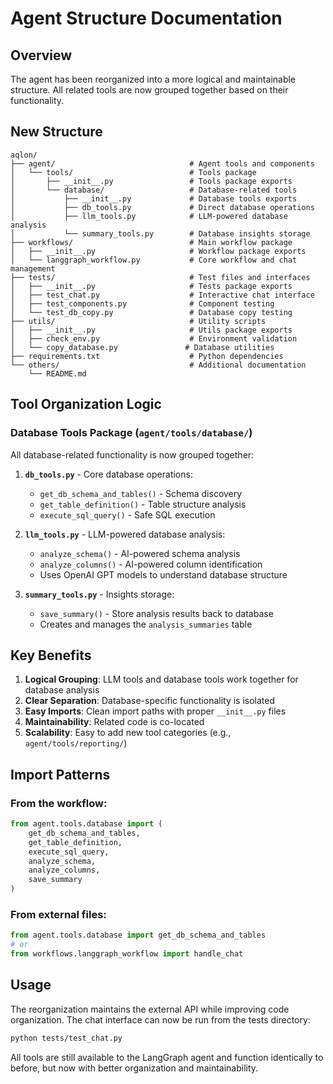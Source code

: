 # Agent Structure Documentation

## Overview

The agent has been reorganized into a more logical and maintainable structure. All related tools are now grouped together based on their functionality.

## New Structure

```
aqlon/
├── agent/                              # Agent tools and components
│   └── tools/                          # Tools package
│       ├── __init__.py                 # Tools package exports
│       └── database/                   # Database-related tools
│           ├── __init__.py             # Database tools exports
│           ├── db_tools.py             # Direct database operations
│           ├── llm_tools.py            # LLM-powered database analysis
│           └── summary_tools.py        # Database insights storage
├── workflows/                          # Main workflow package
│   ├── __init__.py                     # Workflow package exports
│   └── langgraph_workflow.py           # Core workflow and chat management
├── tests/                              # Test files and interfaces
│   ├── __init__.py                     # Tests package exports
│   ├── test_chat.py                    # Interactive chat interface
│   ├── test_components.py              # Component testing
│   └── test_db_copy.py                 # Database copy testing
├── utils/                              # Utility scripts
│   ├── __init__.py                     # Utils package exports
│   ├── check_env.py                    # Environment validation
│   └── copy_database.py               # Database utilities
├── requirements.txt                    # Python dependencies
└── others/                             # Additional documentation
    └── README.md
```

## Tool Organization Logic

### Database Tools Package (`agent/tools/database/`)

All database-related functionality is now grouped together:

1. **`db_tools.py`** - Core database operations:

   - `get_db_schema_and_tables()` - Schema discovery
   - `get_table_definition()` - Table structure analysis
   - `execute_sql_query()` - Safe SQL execution

2. **`llm_tools.py`** - LLM-powered database analysis:

   - `analyze_schema()` - AI-powered schema analysis
   - `analyze_columns()` - AI-powered column identification
   - Uses OpenAI GPT models to understand database structure

3. **`summary_tools.py`** - Insights storage:
   - `save_summary()` - Store analysis results back to database
   - Creates and manages the `analysis_summaries` table

## Key Benefits

1. **Logical Grouping**: LLM tools and database tools work together for database analysis
2. **Clear Separation**: Database-specific functionality is isolated
3. **Easy Imports**: Clean import paths with proper `__init__.py` files
4. **Maintainability**: Related code is co-located
5. **Scalability**: Easy to add new tool categories (e.g., `agent/tools/reporting/`)

## Import Patterns

### From the workflow:

```python
from agent.tools.database import (
    get_db_schema_and_tables,
    get_table_definition,
    execute_sql_query,
    analyze_schema,
    analyze_columns,
    save_summary
)
```

### From external files:

```python
from agent.tools.database import get_db_schema_and_tables
# or
from workflows.langgraph_workflow import handle_chat
```

## Usage

The reorganization maintains the external API while improving code organization. The chat interface can now be run from the tests directory:

```bash
python tests/test_chat.py
```

All tools are still available to the LangGraph agent and function identically to before, but now with better organization and maintainability.
